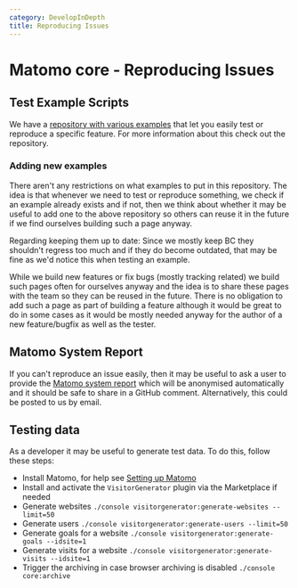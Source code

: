 ```yaml
---
category: DevelopInDepth
title: Reproducing Issues
---
```

# Matomo core - Reproducing Issues

## Test Example Scripts

We have a [repository with various examples](https://github.com/matomo-org/test-examples) that let you easily test or reproduce a specific feature. For more information about this check out the repository.

### Adding new examples

There aren't any restrictions on what examples to put in this repository. The idea is that whenever we need to test or reproduce something, we check if an example already exists and if not, then we think about whether it may be useful to add one to the above repository so others can reuse it in the future if we find ourselves building such a page anyway.

Regarding keeping them up to date: Since we mostly keep BC they shouldn't regress too much and if they do become outdated, that may be fine as we'd notice this when testing an example.

While we build new features or fix bugs (mostly tracking related) we build such pages often for ourselves anyway and the idea is to share these pages with the team so they can be reused in the future. There is no obligation to add such a page as part of building a feature although it would be great to do in some cases as it would be mostly needed anyway for the author of a new feature/bugfix as well as the tester.

## Matomo System Report

If you can't reproduce an issue easily, then it may be useful to ask a user to provide the [Matomo system report](https://matomo.org/faq/troubleshooting/how-do-i-find-and-copy-the-system-check-in-matomo-on-premise/) which will be anonymised automatically and it should be safe to share in a GitHub comment. Alternatively, this could be posted to us by email.

## Testing data

As a developer it may be useful to generate test data. To do this, follow these steps:

* Install Matomo, for help see [Setting up Matomo](https://developer.matomo.org/guides/getting-started-part-1#getting-setup-to-extend-piwik)
* Install and activate the `VisitorGenerator` plugin via the Marketplace if needed
* Generate websites `./console visitorgenerator:generate-websites --limit=50`
* Generate users `./console visitorgenerator:generate-users --limit=50`
* Generate goals for a website `./console visitorgenerator:generate-goals --idsite=1`
* Generate visits for a website `./console visitorgenerator:generate-visits --idsite=1`
* Trigger the archiving in case browser archiving is disabled `./console core:archive`
